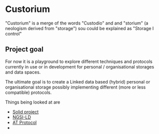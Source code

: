 # Custorium
"Custorium" is a merge of the words "Custodio" and and "storium" (a neologism derived from "storage") sou could be explained as  "Storage I control"

## Project goal
For now it is a playground to explore different techniques and protocols currently in use or in development for personal / organisational storages and data spaces. 

The ultimate goal is to create a Linked data based (hybrid) personal or organisational storage possibly implementing different (more or less compatible)  protocols.

Things being looked at are

 * [Solid project](https://solidproject.org/)
 * [NGSI-LD](https://www.etsi.org/deliver/etsi_gs/CIM/001_099/009/01.07.01_60/gs_CIM009v010701p.pdf)
 * [AT Protocol](https://atproto.com/specs/atp)
 *
